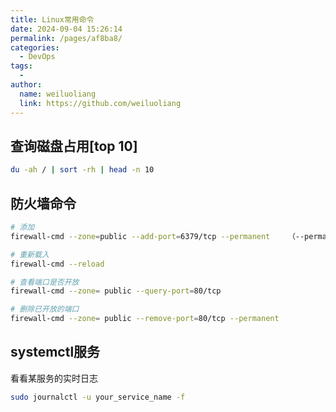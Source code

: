 ```yaml
---
title: Linux常用命令
date: 2024-09-04 15:26:14
permalink: /pages/af8ba8/
categories:
  - DevOps
tags:
  - 
author: 
  name: weiluoliang
  link: https://github.com/weiluoliang
---
```


## 查询磁盘占用[top 10]
```sh 
du -ah / | sort -rh | head -n 10
```

## 防火墙命令
```sh
# 添加
firewall-cmd --zone=public --add-port=6379/tcp --permanent    （--permanent永久生效，没有此参数重启后失效）

# 重新载入
firewall-cmd --reload

# 查看端口是否开放
firewall-cmd --zone= public --query-port=80/tcp

# 删除已开放的端口
firewall-cmd --zone= public --remove-port=80/tcp --permanent
```


## systemctl服务
看看某服务的实时日志 
```sh
sudo journalctl -u your_service_name -f
```
